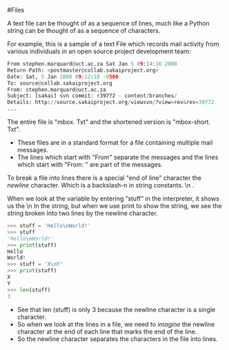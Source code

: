 #Files 

A text file can be thought of as a sequence of lines, much like a Python string can be thought of as a sequence of characters.

For example, this is a sample of a text
File which records mail activity from various individuals in an open source project development team:
```python
From stephen.marquard@uct.ac.za Sat Jan 5 09:14:16 2008
Return-Path: <postmaster@collab.sakaiproject.org>
Date: Sat, 5 Jan 2008 09:12:18 -0500
To: source@collab.sakaiproject.org
From: stephen.marquard@uct.ac.za
Subject: [sakai] svn commit: r39772 - content/branches/
Details: http://source.sakaiproject.org/viewsvn/?view=rev&rev=39772
...
```

The entire file is "mbox. Txt" and the shortened version is "mbox-short. Txt".
- These files are in a standard format for a file containing multiple mail messages.
- The lines which start with "From" separate the messages and the lines which start with "From: " are part of the messages.

To break a file into lines there is a special "end of line" character the *newline* character. Which is a backslash-n in string constants. \n .

 When we look at the variable by entering “stuff” in the interpreter, it shows us the \n In the string, but when we use print to show the string, we see the string broken
Into two lines by the newline character.
```python
>>> stuff = 'Hello\nWorld!'
>>> stuff
'Hello\nWorld!'
>>> print(stuff)
Hello
World!
>>> stuff = 'X\nY'
>>> print(stuff)
X
Y
>>> len(stuff)
3
```
- See that len (stuff) is only 3 because the newline character is a single character.
- So when we look at the lines in a file, we need to *imagine* the newline character at the end of each line that marks the end of the line.
- So the newline character separates the characters in the file into lines.
